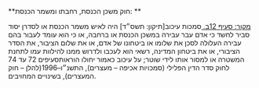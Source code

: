 **חוק משכן הכנסת, רחבתו ומשמר הכנסת: **

[מקור: סעיף 12ב. ](https://he.wikisource.org/wiki/חוק_משכן_הכנסת,_רחבתו_ומשמר_הכנסת#סעיף_12ב)
סמכות עיכוב[תיקון: תשס״ד]
היה לאיש משמר הכנסת או לסדרן יסוד סביר לחשד כי אדם עבר עבירה במשכן הכנסת או ברחבה, או כי הוא עומד לעבור בהם עבירה העלולה לסכן את שלומו או ביטחונו של אדם, או את שלום הציבור, את הסדר הציבורי, או את ביטחון המדינה, רשאי הוא לעכבו ולדרוש ממנו להילוות עמו לתחנת המשטרה או למסור אותו לידי שוטר; על עיכוב כאמור יחולו הוראותסעיפים 72 עד 74 לחוק סדר הדין הפלילי (סמכויות אכיפה – מעצרים), התשנ״ו–1996(להלן – חוק המעצרים), בשינויים המחויבים.